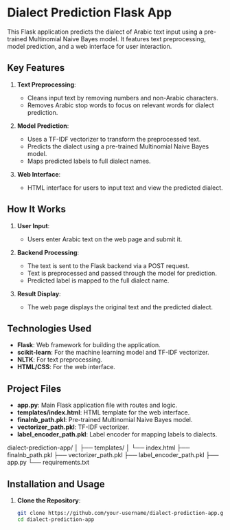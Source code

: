 # Dialect Prediction Flask App

This Flask application predicts the dialect of Arabic text input using a pre-trained Multinomial Naive Bayes model. It features text preprocessing, model prediction, and a web interface for user interaction.

## Key Features

1. **Text Preprocessing**:
   - Cleans input text by removing numbers and non-Arabic characters.
   - Removes Arabic stop words to focus on relevant words for dialect prediction.

2. **Model Prediction**:
   - Uses a TF-IDF vectorizer to transform the preprocessed text.
   - Predicts the dialect using a pre-trained Multinomial Naive Bayes model.
   - Maps predicted labels to full dialect names.

3. **Web Interface**:
   - HTML interface for users to input text and view the predicted dialect.

## How It Works

1. **User Input**:
   - Users enter Arabic text on the web page and submit it.

2. **Backend Processing**:
   - The text is sent to the Flask backend via a POST request.
   - Text is preprocessed and passed through the model for prediction.
   - Predicted label is mapped to the full dialect name.

3. **Result Display**:
   - The web page displays the original text and the predicted dialect.

## Technologies Used

- **Flask**: Web framework for building the application.
- **scikit-learn**: For the machine learning model and TF-IDF vectorizer.
- **NLTK**: For text preprocessing.
- **HTML/CSS**: For the web interface.

## Project Files

- **app.py**: Main Flask application file with routes and logic.
- **templates/index.html**: HTML template for the web interface.
- **finalnb_path.pkl**: Pre-trained Multinomial Naive Bayes model.
- **vectorizer_path.pkl**: TF-IDF vectorizer.
- **label_encoder_path.pkl**: Label encoder for mapping labels to dialects.

dialect-prediction-app/
│
├── templates/
│   └── index.html
├── finalnb_path.pkl
├── vectorizer_path.pkl
├── label_encoder_path.pkl
├── app.py
└── requirements.txt

## Installation and Usage

1. **Clone the Repository**:
   ```bash
   git clone https://github.com/your-username/dialect-prediction-app.git
   cd dialect-prediction-app
